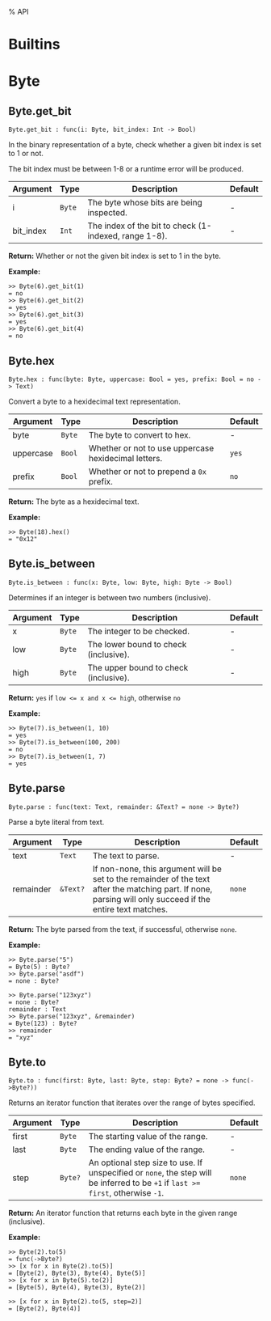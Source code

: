 % API

# Builtins

# Byte
## Byte.get_bit

```tomo
Byte.get_bit : func(i: Byte, bit_index: Int -> Bool)
```

In the binary representation of a byte, check whether a given bit index is set to 1 or not.

The bit index must be between 1-8 or a runtime error will be produced.

Argument | Type | Description | Default
---------|------|-------------|---------
i | `Byte` | The byte whose bits are being inspected.  | -
bit_index | `Int` | The index of the bit to check (1-indexed, range 1-8).  | -

**Return:** Whether or not the given bit index is set to 1 in the byte.


**Example:**
```tomo
>> Byte(6).get_bit(1)
= no
>> Byte(6).get_bit(2)
= yes
>> Byte(6).get_bit(3)
= yes
>> Byte(6).get_bit(4)
= no

```
## Byte.hex

```tomo
Byte.hex : func(byte: Byte, uppercase: Bool = yes, prefix: Bool = no -> Text)
```

Convert a byte to a hexidecimal text representation.

Argument | Type | Description | Default
---------|------|-------------|---------
byte | `Byte` | The byte to convert to hex.  | -
uppercase | `Bool` | Whether or not to use uppercase hexidecimal letters.  | `yes`
prefix | `Bool` | Whether or not to prepend a `0x` prefix.  | `no`

**Return:** The byte as a hexidecimal text.


**Example:**
```tomo
>> Byte(18).hex()
= "0x12"

```
## Byte.is_between

```tomo
Byte.is_between : func(x: Byte, low: Byte, high: Byte -> Bool)
```

Determines if an integer is between two numbers (inclusive).

Argument | Type | Description | Default
---------|------|-------------|---------
x | `Byte` | The integer to be checked.  | -
low | `Byte` | The lower bound to check (inclusive).  | -
high | `Byte` | The upper bound to check (inclusive).  | -

**Return:** `yes` if `low <= x and x <= high`, otherwise `no`


**Example:**
```tomo
>> Byte(7).is_between(1, 10)
= yes
>> Byte(7).is_between(100, 200)
= no
>> Byte(7).is_between(1, 7)
= yes

```
## Byte.parse

```tomo
Byte.parse : func(text: Text, remainder: &Text? = none -> Byte?)
```

Parse a byte literal from text.

Argument | Type | Description | Default
---------|------|-------------|---------
text | `Text` | The text to parse.  | -
remainder | `&Text?` | If non-none, this argument will be set to the remainder of the text after the matching part. If none, parsing will only succeed if the entire text matches.  | `none`

**Return:** The byte parsed from the text, if successful, otherwise `none`.


**Example:**
```tomo
>> Byte.parse("5")
= Byte(5) : Byte?
>> Byte.parse("asdf")
= none : Byte?

>> Byte.parse("123xyz")
= none : Byte?
remainder : Text
>> Byte.parse("123xyz", &remainder)
= Byte(123) : Byte?
>> remainder
= "xyz"

```
## Byte.to

```tomo
Byte.to : func(first: Byte, last: Byte, step: Byte? = none -> func(->Byte?))
```

Returns an iterator function that iterates over the range of bytes specified.

Argument | Type | Description | Default
---------|------|-------------|---------
first | `Byte` | The starting value of the range.  | -
last | `Byte` | The ending value of the range.  | -
step | `Byte?` | An optional step size to use. If unspecified or `none`, the step will be inferred to be `+1` if `last >= first`, otherwise `-1`.  | `none`

**Return:** An iterator function that returns each byte in the given range (inclusive).


**Example:**
```tomo
>> Byte(2).to(5)
= func(->Byte?)
>> [x for x in Byte(2).to(5)]
= [Byte(2), Byte(3), Byte(4), Byte(5)]
>> [x for x in Byte(5).to(2)]
= [Byte(5), Byte(4), Byte(3), Byte(2)]

>> [x for x in Byte(2).to(5, step=2)]
= [Byte(2), Byte(4)]

```
